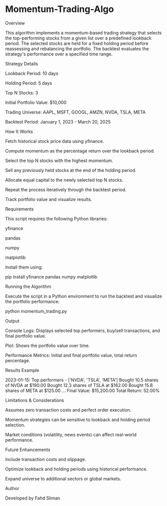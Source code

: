 # Momentum-Trading-Algo

Overview

This algorithm implements a momentum-based trading strategy that selects the top-performing stocks from a given list over a predefined lookback period. The selected stocks are held for a fixed holding period before reassessing and rebalancing the portfolio. The backtest evaluates the strategy's performance over a specified time range.

Strategy Details

Lookback Period: 10 days

Holding Period: 5 days

Top N Stocks: 3

Initial Portfolio Value: $10,000

Trading Universe: AAPL, MSFT, GOOGL, AMZN, NVDA, TSLA, META

Backtest Period: January 1, 2023 - March 20, 2025

How It Works

Fetch historical stock price data using yfinance.

Compute momentum as the percentage return over the lookback period.

Select the top N stocks with the highest momentum.

Sell any previously held stocks at the end of the holding period.

Allocate equal capital to the newly selected top N stocks.

Repeat the process iteratively through the backtest period.

Track portfolio value and visualize results.


Requirements

This script requires the following Python libraries:

yfinance

pandas

numpy

matplotlib

Install them using:

pip install yfinance pandas numpy matplotlib

Running the Algorithm

Execute the script in a Python environment to run the backtest and visualize the portfolio performance:

python momentum_trading.py

Output

Console Logs: Displays selected top performers, buy/sell transactions, and final portfolio value.

Plot: Shows the portfolio value over time.

Performance Metrics: Initial and final portfolio value, total return percentage.

Results Example

2023-01-15: Top performers - ['NVDA', 'TSLA', 'META']
Bought 10.5 shares of NVDA at $190.00
Bought 12.3 shares of TSLA at $162.00
Bought 15.8 shares of META at $125.00
...
Final Value: $15,200.00
Total Return: 52.00%

Limitations & Considerations

Assumes zero transaction costs and perfect order execution.

Momentum strategies can be sensitive to lookback and holding period selection.

Market conditions (volatility, news events) can affect real-world performance.

Future Enhancements

Include transaction costs and slippage.

Optimize lookback and holding periods using historical performance.

Expand universe to additional sectors or global markets.

Author

Developed by Fahd Sliman
